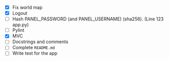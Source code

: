 - [x] Fix world map
- [x] Logout
- [ ] Hash PANEL_PASSWORD (and PANEL_USERNAME) (sha256). (Line 123 app.py)
- [ ] Pylint
- [x] MVC
- [ ] Docstrings and comments
- [ ] Complete `README.md`
- [ ] Write test for the app
